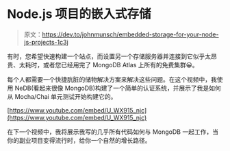 # Node.js 项目的嵌入式存储

> 原文：<https://dev.to/johnmunsch/embedded-storage-for-your-node-js-projects-1c3j>

有时，您希望快速构建一个站点，而设置另一个存储服务器并连接到它似乎太昂贵、太耗时，或者您已经用完了 MongoDB Atlas 上所有的免费集群😀。

每个人都需要一个快捷肮脏的储物解决方案来解决这些问题。在这个视频中，我使用 NeDB(看起来很像 MongoDB)构建了一个简单的认证系统，并展示了我是如何从 Mocha/Chai 单元测试开始构建它的。

[https://www.youtube.com/embed/U_WX915_njc](https://www.youtube.com/embed/U_WX915_njc)

在下一个视频中，我将展示我写的几乎所有代码如何与 MongoDB 一起工作，当你的副业项目变得流行时，给你一个自然的增长路径。